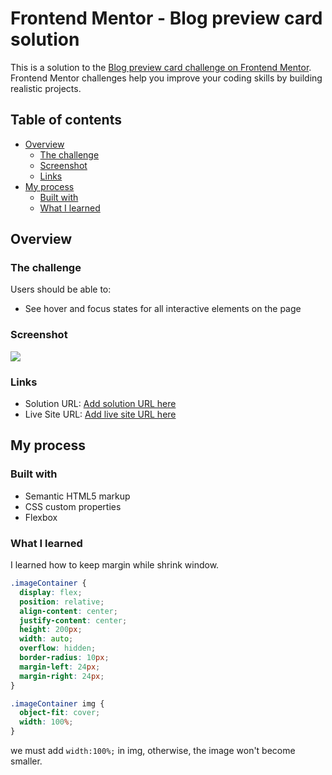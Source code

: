 # Frontend Mentor - Blog preview card solution

This is a solution to the [Blog preview card challenge on Frontend Mentor](https://www.frontendmentor.io/challenges/blog-preview-card-ckPaj01IcS). Frontend Mentor challenges help you improve your coding skills by building realistic projects.

## Table of contents

- [Overview](#overview)
  - [The challenge](#the-challenge)
  - [Screenshot](#screenshot)
  - [Links](#links)
- [My process](#my-process)
  - [Built with](#built-with)
  - [What I learned](#what-i-learned)

## Overview

### The challenge

Users should be able to:

- See hover and focus states for all interactive elements on the page

### Screenshot

![](./screenshot.jpg)

### Links

- Solution URL: [Add solution URL here](https://your-solution-url.com)
- Live Site URL: [Add live site URL here](https://your-live-site-url.com)

## My process

### Built with

- Semantic HTML5 markup
- CSS custom properties
- Flexbox

### What I learned

I learned how to keep margin while shrink window.

```css
.imageContainer {
  display: flex;
  position: relative;
  align-content: center;
  justify-content: center;
  height: 200px;
  width: auto;
  overflow: hidden;
  border-radius: 10px;
  margin-left: 24px;
  margin-right: 24px;
}

.imageContainer img {
  object-fit: cover;
  width: 100%;
}
```

we must add `width:100%;` in img, otherwise, the image won't become smaller.
